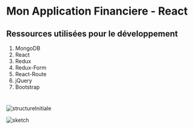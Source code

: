 # Mon Application Financiere - React

## Ressources utilisées pour le développement

1. MongoDB
2. React
3. Redux
4. Redux-Form
5. React-Route
6. jQuery
7. Bootstrap

#

![structureInitiale](../master/img/structureInitiale.png)

![sketch](../master/img/sketch.png)
